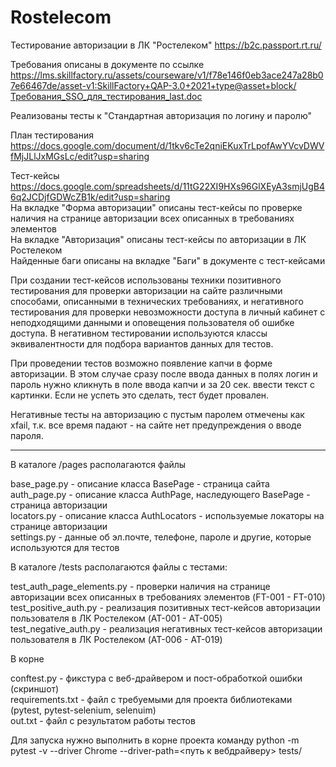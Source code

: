 # Rostelecom
Тестирование авторизации в ЛК "Ростелеком" https://b2c.passport.rt.ru/

Требования описаны в документе по ссылке https://lms.skillfactory.ru/assets/courseware/v1/f78e146f0eb3ace247a28b07e66467de/asset-v1:SkillFactory+QAP-3.0+2021+type@asset+block/Требования_SSO_для_тестирования_last.doc 

Реализованы тесты к "Стандартная авторизация по логину и паролю"<br>

План тестирования https://docs.google.com/document/d/1tkv6cTe2qniEKuxTrLpofAwYVcvDWVfMjJLlJxMGsLc/edit?usp=sharing

Тест-кейсы https://docs.google.com/spreadsheets/d/11tG22XI9HXs96GlXEyA3smjUgB46q2JCDjfGDWcZB1k/edit?usp=sharing<br>
На вкладке "Форма авторизации" описаны тест-кейсы по проверке наличия на странице авторизации всех описанных в требованиях элементов<br>
На вкладке "Авторизация" описаны тест-кейсы по авторизации в ЛК Ростелеком<br>
Найденные баги описаны на вкладке "Баги" в документе с тест-кейсами

При создании тест-кейсов использованы техники позитивного тестирования для проверки авторизации на сайте различными способами, описанными в технических требованиях, и негативного тестирования для проверки невозможности доступа в личный кабинет с неподходящими данными и оповещения пользователя об ошибке доступа. В негативном тестировании используются классы эквивалентности для подбора вариантов данных для тестов.

При проведении тестов возможно появление капчи в форме авторизации. В этом случае сразу после ввода данных в полях логин и пароль нужно кликнуть в поле ввода капчи и за 20 сек. ввести текст с картинки. Если не успеть это сделать, тест будет провален.

Негативные тесты на авторизацию с пустым паролем отмечены как xfail, т.к. все время падают - на сайте нет предупреждения о вводе пароля.

__________________________________________________________________________________________________________________________________

В каталоге /pages располагаются файлы

base_page.py - описание класса BasePage - страница сайта<br>
auth_page.py - описание класса AuthPage, наследующего BasePage - страница авторизации<br>
locators.py - описание класса AuthLocators - используемые локаторы на странице авторизации<br>
settings.py - данные об эл.почте, телефоне, пароле и другие, которые используются для тестов<br>

В каталоге /tests располагаются файлы с тестами:

test_auth_page_elements.py - проверки наличия на странице авторизации всех описанных в требованиях элементов (FT-001 - FT-010)<br>
test_positive_auth.py - реализация позитивных тест-кейсов авторизации пользователя в ЛК Ростелеком (AT-001 - AT-005)<br>
test_negative_auth.py - реализация негативных тест-кейсов авторизации пользователя в ЛК Ростелеком (AT-006 - AT-019)<br>

В корне

conftest.py - фикстура с веб-драйвером и пост-обработкой ошибки (скриншот)<br>
requirements.txt - файл с требуемыми для проекта библиотеками (pytest, pytest-selenium, selenuim)<br>
out.txt - файл с результатом работы тестов 

Для запуска нужно выполнить в корне проекта команду python -m pytest -v --driver Chrome --driver-path=<путь к вебдрайверу> tests/ 
